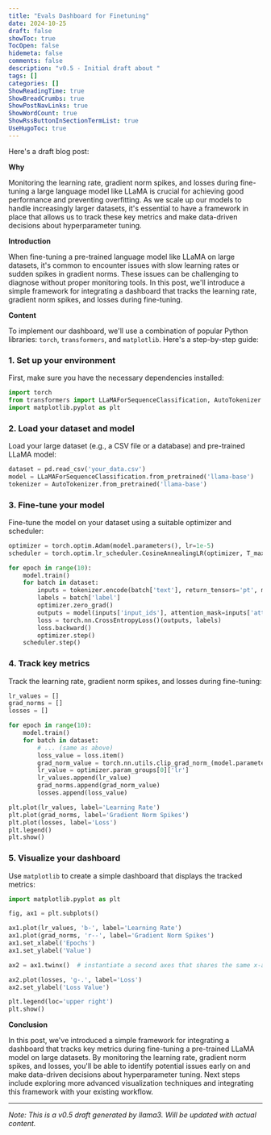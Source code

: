 ```yaml
---
title: "Evals Dashboard for Finetuning"
date: 2024-10-25
draft: false
showToc: true
TocOpen: false
hidemeta: false
comments: false
description: "v0.5 - Initial draft about "
tags: []
categories: []
ShowReadingTime: true
ShowBreadCrumbs: true
ShowPostNavLinks: true
ShowWordCount: true
ShowRssButtonInSectionTermList: true
UseHugoToc: true
---
```

Here's a draft blog post:

**Why**

Monitoring the learning rate, gradient norm spikes, and losses during fine-tuning a large language model like LLaMA is crucial for achieving good performance and preventing overfitting. As we scale up our models to handle increasingly larger datasets, it's essential to have a framework in place that allows us to track these key metrics and make data-driven decisions about hyperparameter tuning.

**Introduction**

When fine-tuning a pre-trained language model like LLaMA on large datasets, it's common to encounter issues with slow learning rates or sudden spikes in gradient norms. These issues can be challenging to diagnose without proper monitoring tools. In this post, we'll introduce a simple framework for integrating a dashboard that tracks the learning rate, gradient norm spikes, and losses during fine-tuning.

**Content**

To implement our dashboard, we'll use a combination of popular Python libraries: `torch`, `transformers`, and `matplotlib`. Here's a step-by-step guide:

### 1. Set up your environment

First, make sure you have the necessary dependencies installed:
```python
import torch
from transformers import LLaMAForSequenceClassification, AutoTokenizer
import matplotlib.pyplot as plt
```
### 2. Load your dataset and model

Load your large dataset (e.g., a CSV file or a database) and pre-trained LLaMA model:
```python
dataset = pd.read_csv('your_data.csv')
model = LLaMAForSequenceClassification.from_pretrained('llama-base')
tokenizer = AutoTokenizer.from_pretrained('llama-base')
```
### 3. Fine-tune your model

Fine-tune the model on your dataset using a suitable optimizer and scheduler:
```python
optimizer = torch.optim.Adam(model.parameters(), lr=1e-5)
scheduler = torch.optim.lr_scheduler.CosineAnnealingLR(optimizer, T_max=10)

for epoch in range(10):
    model.train()
    for batch in dataset:
        inputs = tokenizer.encode(batch['text'], return_tensors='pt', max_length=512, truncation=True)
        labels = batch['label']
        optimizer.zero_grad()
        outputs = model(inputs['input_ids'], attention_mask=inputs['attention_mask'])
        loss = torch.nn.CrossEntropyLoss()(outputs, labels)
        loss.backward()
        optimizer.step()
    scheduler.step()
```
### 4. Track key metrics

Track the learning rate, gradient norm spikes, and losses during fine-tuning:
```python
lr_values = []
grad_norms = []
losses = []

for epoch in range(10):
    model.train()
    for batch in dataset:
        # ... (same as above)
        loss_value = loss.item()
        grad_norm_value = torch.nn.utils.clip_grad_norm_(model.parameters(), max_norm=1.0).item()
        lr_value = optimizer.param_groups[0]['lr']
        lr_values.append(lr_value)
        grad_norms.append(grad_norm_value)
        losses.append(loss_value)

plt.plot(lr_values, label='Learning Rate')
plt.plot(grad_norms, label='Gradient Norm Spikes')
plt.plot(losses, label='Loss')
plt.legend()
plt.show()
```
### 5. Visualize your dashboard

Use `matplotlib` to create a simple dashboard that displays the tracked metrics:
```python
import matplotlib.pyplot as plt

fig, ax1 = plt.subplots()

ax1.plot(lr_values, 'b-', label='Learning Rate')
ax1.plot(grad_norms, 'r--', label='Gradient Norm Spikes')
ax1.set_xlabel('Epochs')
ax1.set_ylabel('Value')

ax2 = ax1.twinx()  # instantiate a second axes that shares the same x-axis

ax2.plot(losses, 'g-.', label='Loss')
ax2.set_ylabel('Loss Value')

plt.legend(loc='upper right')
plt.show()
```
**Conclusion**

In this post, we've introduced a simple framework for integrating a dashboard that tracks key metrics during fine-tuning a pre-trained LLaMA model on large datasets. By monitoring the learning rate, gradient norm spikes, and losses, you'll be able to identify potential issues early on and make data-driven decisions about hyperparameter tuning. Next steps include exploring more advanced visualization techniques and integrating this framework with your existing workflow.

---
*Note: This is a v0.5 draft generated by llama3. Will be updated with actual content.*
